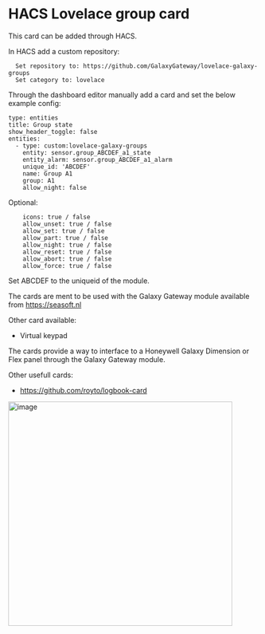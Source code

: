 # HACS Lovelace group card
This card can be added through HACS.

In HACS add a custom repository:
```
  Set repository to: https://github.com/GalaxyGateway/lovelace-galaxy-groups
  Set category to: lovelace
```

Through the dashboard editor manually add a card and set the below example config:
```
type: entities
title: Group state
show_header_toggle: false
entities:
  - type: custom:lovelace-galaxy-groups
    entity: sensor.group_ABCDEF_a1_state
    entity_alarm: sensor.group_ABCDEF_a1_alarm
    unique_id: 'ABCDEF'
    name: Group A1
    group: A1
    allow_night: false
```
Optional:
```
    icons: true / false
    allow_unset: true / false
    allow_set: true / false
    allow_part: true / false
    allow_night: true / false
    allow_reset: true / false
    allow_abort: true / false
    allow_force: true / false
```
Set ABCDEF to the uniqueid of the module.

The cards are ment to be used with the Galaxy Gateway module available from https://seasoft.nl

Other card available:
- Virtual keypad

The cards provide a way to interface to a Honeywell Galaxy Dimension or Flex panel through the Galaxy Gateway module.

Other usefull cards:
- https://github.com/royto/logbook-card

<img width="450" alt="image" src="https://github.com/user-attachments/assets/76dea768-8398-4448-9063-c12581792ba3">
